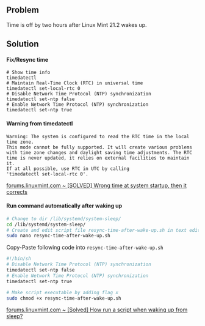 ## Problem

Time is off by two hours after Linux Mint 21.2 wakes up.

## Solution

#### Fix/Resync time

    # Show time info
    timedatectl
    # Maintain Real-Time Clock (RTC) in universal time
    timedatectl set-local-rtc 0
    # Disable Network Time Protocol (NTP) synchronization
    timedatectl set-ntp false
    # Enable Network Time Protocol (NTP) synchronization
    timedatectl set-ntp true

#### Warning from timedatectl

    Warning: The system is configured to read the RTC time in the local time zone.
    This mode cannot be fully supported. It will create various problems
    with time zone changes and daylight saving time adjustments. The RTC
    time is never updated, it relies on external facilities to maintain it.
    If at all possible, use RTC in UTC by calling
    'timedatectl set-local-rtc 0'.
    
[forums.linuxmint.com ~ [SOLVED] Wrong time at system startup, then it corrects](https://forums.linuxmint.com/viewtopic.php?t=313030)

#### Run command automatically after waking up

```sh
# Change to dir /lib/systemd/system-sleep/
cd /lib/systemd/system-sleep/
# Create and edit script file resync-time-after-wake-up.sh in text editor nano
sudo nano resync-time-after-wake-up.sh
```

Copy-Paste following code into `resync-time-after-wake-up.sh`

```sh
#!/bin/sh
# Disable Network Time Protocol (NTP) synchronization
timedatectl set-ntp false
# Enable Network Time Protocol (NTP) synchronization
timedatectl set-ntp true
```

```sh
# Make script executable by adding flag x
sudo chmod +x resync-time-after-wake-up.sh
```

[forums.linuxmint.com ~ [Solved] How run a script when waking up from sleep?](https://forums.linuxmint.com/viewtopic.php?p=1526566#p1526566)
